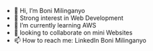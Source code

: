 - 👋 Hi, I’m Boni Milinganyo
- 👀 Strong interest in Web Development
- 🌱 I’m currently learning AWS
- 💞️ looking to collaborate on mini Websites
- 📫 How to reach me: LinkedIn Boni Milinganyo

<!---
bugzboni/bugzboni is a ✨ special ✨ repository because its `README.md` (this file) appears on your GitHub profile.
You can click the Preview link to take a look at your changes.
--->
